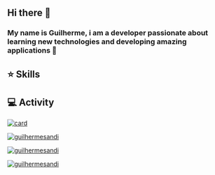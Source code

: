 ## Hi there 👋

### My name is Guilherme, i am a developer passionate about learning new technologies and developing amazing applications 🚀

## ⭐ Skills

## 💻 Activity
[![card](https://github-readme-stats.vercel.app/api?username=guilhermesandi&theme=default)](https://github.com/guilhermesandi/)

[![guilhermesandi](https://github-readme-stats.vercel.app/api/top-langs/?username=iuricode&hide=html&layout=compact&theme=default)](https://github.com/iuricode/)

[![guilhermesandi](https://github-readme-stats.vercel.app/api?username=guilhermesandi&theme=highcontrast)](https://github.com/guilhermesandi/)

[![guilhermesandi](https://github-readme-stats.vercel.app/api/top-langs/?username=guilhermesandi&hide=html&layout=compact&theme=highcontrast)](https://github.com/guilhermesandi/)
<!--
**guilhermesandi/guilhermesandi** is a ✨ _special_ ✨ repository because its `README.md` (this file) appears on your GitHub profile.

Here are some ideas to get you started:

- 🔭 I’m currently working on ...
- 🌱 I’m currently learning ...
- 👯 I’m looking to collaborate on ...
- 🤔 I’m looking for help with ...
- 💬 Ask me about ...
- 📫 How to reach me: ...
- 😄 Pronouns: ...
- ⚡ Fun fact: ...
-->
